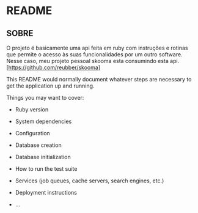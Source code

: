 # README

## SOBRE

O projeto é basicamente uma api feita em ruby com instruções e rotinas que permite o acesso às suas funcionalidades por um outro software. Nesse caso, meu projeto pessoal skooma esta consumindo esta api. [https://github.com/reubber/skooma]



This README would normally document whatever steps are necessary to get the
application up and running.

Things you may want to cover:

* Ruby version

* System dependencies

* Configuration

* Database creation

* Database initialization

* How to run the test suite

* Services (job queues, cache servers, search engines, etc.)

* Deployment instructions

* ...
